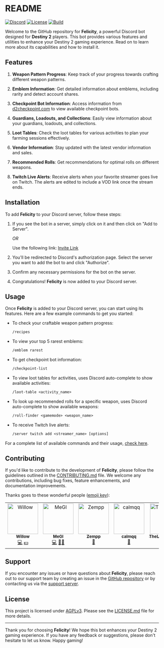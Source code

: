 README
==================

[![Discord](https://img.shields.io/discord/960484926950637608?color=success&logo=Discord&logoColor=white)](https://discord.gg/JBBqF6Pw2z)
[![License](https://img.shields.io/badge/license-AGPLv3-teal.svg)](https://choosealicense.com/licenses/agpl-3.0/)
[![Build](https://github.com/devFelicity/Bot-Frontend/actions/workflows/build.yml/badge.svg)](https://github.com/devFelicity/Bot-Frontend/actions/workflows/build.yml)

Welcome to the GitHub repository for **Felicity**, a powerful Discord bot designed for **Destiny 2** players. This bot provides various features and utilities to enhance your Destiny 2 gaming experience. Read on to learn more about its capabilities and how to install it.

Features
--------

1. **Weapon Pattern Progress**: Keep track of your progress towards crafting different weapon patterns.

2. **Emblem Information**: Get detailed information about emblems, including rarity and detect account shares.

3. **Checkpoint Bot Information**: Access information from [d2checkpoint.com](https://d2checkpoint.com) to view available checkpoint bots.

4. **Guardians, Loadouts, and Collections**: Easily view information about your guardians, loadouts, and collections.

5. **Loot Tables**: Check the loot tables for various activities to plan your farming sessions effectively.

6. **Vendor Information**: Stay updated with the latest vendor information and sales.

7. **Recommended Rolls**: Get recommendations for optimal rolls on different weapons.

8. **Twitch Live Alerts**: Receive alerts when your favorite streamer goes live on Twitch. The alerts are edited to include a VOD link once the stream ends.

Installation
------------

To add **Felicity** to your Discord server, follow these steps:

1. If you see the bot in a server, simply click on it and then click on "Add to Server".

    _OR_

    Use the following link: [Invite Link](https://discord.com/api/oauth2/authorize?client_id=709475072158728283&permissions=17979270414400&scope=bot%20applications.commands)

2. You'll be redirected to Discord's authorization page. Select the server you want to add the bot to and click "Authorize".

3. Confirm any necessary permissions for the bot on the server.

4. Congratulations! **Felicity** is now added to your Discord server.

Usage
-----

Once **Felicity** is added to your Discord server, you can start using its features. Here are a few example commands to get you started:

* To check your craftable weapon pattern progress:

    ```diff
    /recipes
    ```

* To view your top 5 rarest emblems:

    ```diff
    /emblem rarest
    ```

* To get checkpoint bot information:

    ```diff
    /checkpoint-list
    ```

* To view loot tables for activities, uses Discord auto-complete to show available activities:

    ```diff
    /loot-table <activity_name>
    ```

* To look up recommended rolls for a specific weapon, uses Discord auto-complete to show available weapons:

    ```diff
    /roll-finder <gamemode> <weapon_name>
    ```

* To receive Twitch live alerts:

    ```diff
    /server twitch add <streamer_name> [options]
    ```

For a complete list of available commands and their usage, [check here](https://tryfelicity.one/commands/).

Contributing
------------

If you'd like to contribute to the development of **Felicity**, please follow the guidelines outlined in the [CONTRIBUTING.md](CONTRIBUTING.md) file. We welcome any contributions, including bug fixes, feature enhancements, and documentation improvements.

Thanks goes to these wonderful people ([emoji key](https://allcontributors.org/docs/en/emoji-key)):

<!-- ALL-CONTRIBUTORS-LIST:START - Do not remove or modify this section -->
<!-- prettier-ignore-start -->
<!-- markdownlint-disable -->
<table>
  <tbody>
    <tr>
      <td align="center" valign="top" width="14.28%"><a href="https://leafhub.dev"><img src="https://avatars.githubusercontent.com/u/1693101?v=4?s=100" width="100px;" alt="Willow"/><br /><sub><b>Willow</b></sub></a><br /><a href="https://github.com/MoonieGZ/FelicityOne/commits?author=axsLeaf" title="Code">💻</a> <a href="#financial-axsLeaf" title="Financial">💵</a></td>
      <td align="center" valign="top" width="14.28%"><a href="https://github.com/EndGameGl"><img src="https://avatars.githubusercontent.com/u/54992889?v=4?s=100" width="100px;" alt="MeGl"/><br /><sub><b>MeGl</b></sub></a><br /><a href="https://github.com/MoonieGZ/FelicityOne/commits?author=EndGameGl" title="Code">💻</a> <a href="#mentoring-EndGameGl" title="Mentoring">🧑‍🏫</a></td>
      <td align="center" valign="top" width="14.28%"><a href="https://www.bungie.net/7/en/User/Profile/254/10910315?bgn=Zempp"><img src="https://avatars.githubusercontent.com/u/90584529?v=4?s=100" width="100px;" alt="Zempp"/><br /><sub><b>Zempp</b></sub></a><br /><a href="#data-Zempp" title="Data">🔣</a></td>
      <td align="center" valign="top" width="14.28%"><a href="https://github.com/calmqq"><img src="https://avatars.githubusercontent.com/u/49577234?v=4?s=100" width="100px;" alt="calmqq"/><br /><sub><b>calmqq</b></sub></a><br /><a href="#data-calmqq" title="Data">🔣</a></td>
      <td align="center" valign="top" width="14.28%"><a href="https://github.com/TheLastJoaquin"><img src="https://avatars.githubusercontent.com/u/108595663?v=4?s=100" width="100px;" alt="TheLastJoaquin"/><br /><sub><b>TheLastJoaquin</b></sub></a><br /><a href="#data-TheLastJoaquin" title="Data">🔣</a></td>
      <td align="center" valign="top" width="14.28%"><a href="https://github.com/Subhaven"><img src="https://avatars.githubusercontent.com/u/30436380?v=4?s=100" width="100px;" alt="Subhaven"/><br /><sub><b>Subhaven</b></sub></a><br /><a href="#design-Subhaven" title="Design">🎨</a></td>
      <td align="center" valign="top" width="14.28%"><a href="https://github.com/quiffboy"><img src="https://avatars.githubusercontent.com/u/11392094?v=4?s=100" width="100px;" alt="Barry Briggs"/><br /><sub><b>Barry Briggs</b></sub></a><br /><a href="#financial-quiffboy" title="Financial">💵</a></td>
    </tr>
  </tbody>
</table>

<!-- markdownlint-restore -->
<!-- prettier-ignore-end -->

<!-- ALL-CONTRIBUTORS-LIST:END -->

Support
-------

If you encounter any issues or have questions about **Felicity**, please reach out to our support team by creating an issue in the [GitHub repository](https://github.com/devFelicity/Bot-Frontend/issues/new/choose) or by contacting us via the [support server](https://discord.gg/JBBqF6Pw2z).

License
-------

This project is licensed under [AGPLv3](https://www.gnu.org/licenses/agpl-3.0.en.html). Please see the [LICENSE.md](https://github.com/devFelicity/Bot-Frontend/blob/main/LICENSE.md) file for more details.

---

Thank you for choosing **Felicity**! We hope this bot enhances your Destiny 2 gaming experience. If you have any feedback or suggestions, please don't hesitate to let us know. Happy gaming!
